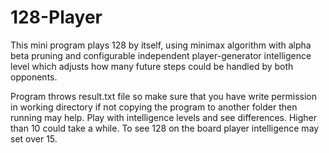 # 128-Player
This mini program plays 128 by itself, using minimax algorithm with alpha beta pruning and configurable independent player-generator intelligence level which adjusts how many future steps could be handled by both opponents.

Program throws result.txt file so make sure that you have write permission in working directory if not copying the program to another folder then running may help. Play with intelligence levels and see differences. Higher than 10 could take a while. To see 128 on the board player intelligence may set over 15.
